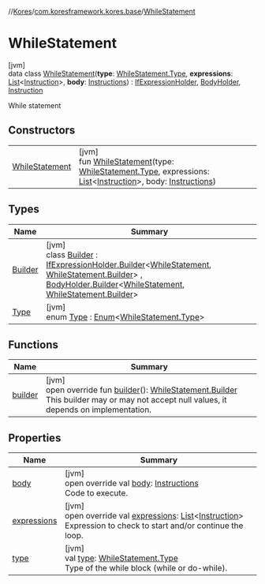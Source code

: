 //[Kores](../../../index.md)/[com.koresframework.kores.base](../index.md)/[WhileStatement](index.md)

# WhileStatement

[jvm]\
data class [WhileStatement](index.md)(**type**: [WhileStatement.Type](-type/index.md), **expressions**: [List](https://kotlinlang.org/api/latest/jvm/stdlib/kotlin.collections/-list/index.html)<[Instruction](../../com.koresframework.kores/-instruction/index.md)>, **body**: [Instructions](../../com.koresframework.kores/-instructions/index.md)) : [IfExpressionHolder](../-if-expression-holder/index.md), [BodyHolder](../-body-holder/index.md), [Instruction](../../com.koresframework.kores/-instruction/index.md)

While statement

## Constructors

| | |
|---|---|
| [WhileStatement](-while-statement.md) | [jvm]<br>fun [WhileStatement](-while-statement.md)(type: [WhileStatement.Type](-type/index.md), expressions: [List](https://kotlinlang.org/api/latest/jvm/stdlib/kotlin.collections/-list/index.html)<[Instruction](../../com.koresframework.kores/-instruction/index.md)>, body: [Instructions](../../com.koresframework.kores/-instructions/index.md)) |

## Types

| Name | Summary |
|---|---|
| [Builder](-builder/index.md) | [jvm]<br>class [Builder](-builder/index.md) : [IfExpressionHolder.Builder](../-if-expression-holder/-builder/index.md)<[WhileStatement](index.md), [WhileStatement.Builder](-builder/index.md)> , [BodyHolder.Builder](../-body-holder/-builder/index.md)<[WhileStatement](index.md), [WhileStatement.Builder](-builder/index.md)> |
| [Type](-type/index.md) | [jvm]<br>enum [Type](-type/index.md) : [Enum](https://kotlinlang.org/api/latest/jvm/stdlib/kotlin/-enum/index.html)<[WhileStatement.Type](-type/index.md)> |

## Functions

| Name | Summary |
|---|---|
| [builder](builder.md) | [jvm]<br>open override fun [builder](builder.md)(): [WhileStatement.Builder](-builder/index.md)<br>This builder may or may not accept null values, it depends on implementation. |

## Properties

| Name | Summary |
|---|---|
| [body](body.md) | [jvm]<br>open override val [body](body.md): [Instructions](../../com.koresframework.kores/-instructions/index.md)<br>Code to execute. |
| [expressions](expressions.md) | [jvm]<br>open override val [expressions](expressions.md): [List](https://kotlinlang.org/api/latest/jvm/stdlib/kotlin.collections/-list/index.html)<[Instruction](../../com.koresframework.kores/-instruction/index.md)><br>Expression to check to start and/or continue the loop. |
| [type](type.md) | [jvm]<br>val [type](type.md): [WhileStatement.Type](-type/index.md)<br>Type of the while block (while or do-while). |
